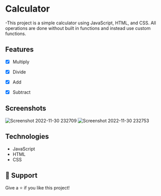 <h1 align="left">Calculator</h1>

<p align="left">-This project is a simple calculator
using JavaScript, HTML, and CSS. All operations are done
without built in functions and instead use
custom functions.
</p>

## Features

- [x] Multiply
- [x] Divide
- [x] Add
- [x] Subtract


## Screenshots

![Screenshot 2022-11-30 232709](https://user-images.githubusercontent.com/97045700/204973880-da2f3e4f-7325-41f5-9f60-ed377bc42152.jpg)
![Screenshot 2022-11-30 232753](https://user-images.githubusercontent.com/97045700/204973890-bd399a4f-89d3-4642-af8f-6e643fa51d91.jpg)


## Technologies 

- JavaScript
- HTML
- CSS

## 🤝 Support

Give a ⭐️ if you like this project!
